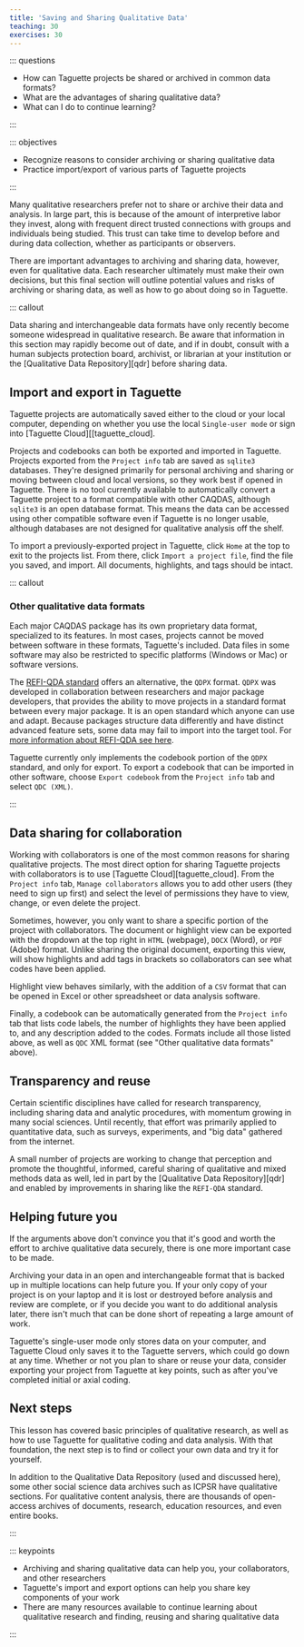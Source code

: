 ```yaml
---
title: 'Saving and Sharing Qualitative Data'
teaching: 30
exercises: 30
---
```


::: questions

-   How can Taguette projects be shared or archived in common data formats?
-   What are the advantages of sharing qualitative data?
-   What can I do to continue learning?

:::

::: objectives

-   Recognize reasons to consider archiving or sharing qualitative data
-   Practice import/export of various parts of Taguette projects

:::

Many qualitative researchers prefer not to share or archive their data and analysis. In large part, this is because of the amount of interpretive labor they invest, along with frequent direct trusted connections with groups and individuals being studied. This trust can take time to develop before and during data collection, whether as participants or observers.

There are important advantages to archiving and sharing data, however, even for qualitative data. Each researcher ultimately must make their own decisions, but this final section will outline potential values and risks of archiving or sharing data, as well as how to go about doing so in Taguette.

::: callout

Data sharing and interchangeable data formats have only recently become someone widespread in qualitative research. Be aware that information in this section may rapidly become out of date, and if in doubt, consult with a human subjects protection board, archivist, or librarian at your institution or the [Qualitative Data Repository][qdr] before sharing data.

## Import and export in Taguette

Taguette projects are automatically saved either to the cloud or your local computer, depending on whether you use the local `Single-user mode` or sign into [Taguette Cloud][[taguette_cloud].

Projects and codebooks can both be exported and imported in Taguette. Projects exported from the `Project info` tab are saved as `sqlite3` databases. They're designed primarily for personal archiving and sharing or moving between cloud and local versions, so they work best if opened in Taguette. There is no tool currently available to automatically convert a Taguette project to a format compatible with other CAQDAS, although `sqlite3` is an open database format. This means the data can be accessed using other compatible software even if Taguette is no longer usable, although databases are not designed for qualitative analysis off the shelf.

To import a previously-exported project in Taguette, click `Home` at the top to exit to the projects list. From there, click `Import a project file`, find the file you saved, and import. All documents, highlights, and tags should be intact.

::: callout

### Other qualitative data formats

Each major CAQDAS package has its own proprietary data format, specialized to its features. In most cases, projects cannot be moved between software in these formats, Taguette's included. Data files in some software may also be restricted to specific platforms (Windows or Mac) or software versions.

The [REFI-QDA standard](https://www.qdasoftware.org/) offers an alternative, the `QDPX` format. `QDPX` was developed in collaboration between researchers and major package developers, that provides the ability to move projects in a standard format between every major package. It is an open standard which anyone can use and adapt. Because packages structure data differently and have distinct advanced feature sets, some data may fail to import into the target tool. For [more information about REFI-QDA see here](understanding-refi-qda.md).

Taguette currently only implements the codebook portion of the `QDPX` standard, and only for export. To export a codebook that can be imported in other software, choose `Export codebook` from the `Project info` tab and select `QDC (XML)`.

:::

## Data sharing for collaboration

Working with collaborators is one of the most common reasons for sharing qualitative projects. The most direct option for sharing Taguette projects with collaborators is to use [Taguette Cloud][taguette_cloud]. From the `Project info` tab, `Manage collaborators` allows you to add other users (they need to sign up first) and select the level of permissions they have to view, change, or even delete the project.

Sometimes, however, you only want to share a specific portion of the project with collaborators. The document or highlight view can be exported with the dropdown at the top right in `HTML` (webpage), `DOCX` (Word), or `PDF` (Adobe) format. Unlike sharing the original document, exporting this view, will show highlights and add tags in brackets so collaborators can see what codes have been applied.

Highlight view behaves similarly, with the addition of a `CSV` format that can be opened in Excel or other spreadsheet or data analysis software.

Finally, a codebook can be automatically generated from the `Project info` tab that lists code labels, the number of highlights they have been applied to, and any description added to the codes. Formats include all those listed above, as well as `QDC` XML format (see "Other qualitative data formats" above).

## Transparency and reuse

Certain scientific disciplines have called for research transparency, including sharing data and analytic procedures, with momentum growing in many social sciences. Until recently, that effort was primarily applied to quantitative data, such as surveys, experiments, and "big data" gathered from the internet.

A small number of projects are working to change that perception and promote the thoughtful, informed, careful sharing of qualitative and mixed methods data as well, led in part by the [Qualitative Data Repository][qdr] and enabled by improvements in sharing like the `REFI-QDA` standard.

## Helping future you

If the arguments above don't convince you that it's good and worth the effort to archive qualitative data securely, there is one more important case to be made.

Archiving your data in an open and interchangeable format that is backed up in multiple locations can help future you. If your only copy of your project is on your laptop and it is lost or destroyed before analysis and review are complete, or if you decide you want to do additional analysis later, there isn't much that can be done short of repeating a large amount of work.

Taguette's single-user mode only stores data on your computer, and Taguette Cloud only saves it to the Taguette servers, which could go down at any time. Whether or not you plan to share or reuse your data, consider exporting your project from Taguette at key points, such as after you've completed initial or axial coding.

## Next steps

This lesson has covered basic principles of qualitative research, as well as how to use Taguette for qualitative coding and data analysis. With that foundation, the next step is to find or collect your own data and try it for yourself.

In addition to the Qualitative Data Repository (used and discussed here), some other social science data archives such as ICPSR have qualitative sections. For qualitative content analysis, there are thousands of open-access archives of documents, research, education resources, and even entire books.

:::

::: keypoints

- Archiving and sharing qualitative data can help you, your collaborators, and other researchers
- Taguette's import and export options can help you share key components of your work
- There are many resources available to continue learning about qualitative research and finding, reusing and sharing qualitative data

:::
